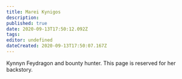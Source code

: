 ```yaml
---
title: Marei Kynigos
description: 
published: true
date: 2020-09-13T17:50:12.092Z
tags: 
editor: undefined
dateCreated: 2020-09-13T17:50:07.167Z
---
```


Kynnyn Feydragon and bounty hunter. This page is reserved for her backstory.